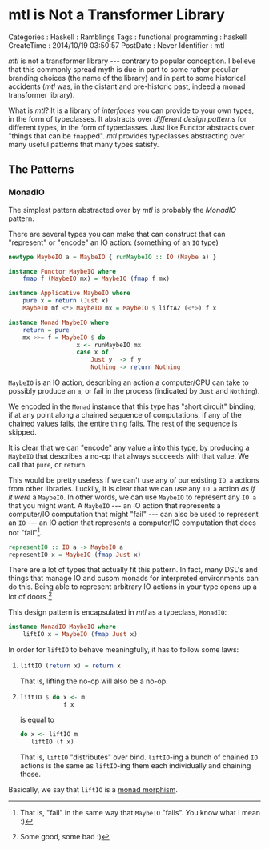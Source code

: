 mtl is Not a Transformer Library
================================

Categories
:   Haskell
:   Ramblings
Tags
:   functional programming
:   haskell
CreateTime
:   2014/10/19 03:50:57
PostDate
:   Never
Identifier
:   mtl

*mtl* is not a transformer library --- contrary to popular conception.  I
believe that this commonly spread myth is due in part to some rather peculiar
branding choices (the name of the library) and in part to some historical
accidents (*mtl* was, in the distant and pre-historic past, indeed a monad
transformer library).

What is *mtl*?  It is a library of *interfaces* you can provide to your own
types, in the form of typeclasses.  It abstracts over *different design
patterns* for different types, in the form of typeclasses.  Just like Functor
abstracts over "things that can be `fmap`ped".  *mtl* provides typeclasses
abstracting over many useful patterns that many types satisfy.

The Patterns
------------

### MonadIO

The simplest pattern abstracted over by *mtl* is probably the *MonadIO*
pattern.

There are several types you can make that can construct that can "represent"
or "encode" an IO action: (something of an `IO` type)

~~~haskell
newtype MaybeIO a = MaybeIO { runMaybeIO :: IO (Maybe a) }

instance Functor MaybeIO where
    fmap f (MaybeIO mx) = MaybeIO (fmap f mx)

instance Applicative MaybeIO where
    pure x = return (Just x)
    MaybeIO mf <*> MaybeIO mx = MaybeIO $ liftA2 (<*>) f x

instance Monad MaybeIO where
    return = pure
    mx >>= f = MaybeIO $ do
                   x <- runMaybeIO mx
                   case x of
                       Just y  -> f y
                       Nothing -> return Nothing
~~~

`MaybeIO` is an IO action, describing an action a computer/CPU can take to
possibly produce an `a`, or fail in the process (indicated by `Just` and
`Nothing`).

We encoded in the `Monad` instance that this type has "short circuit" binding;
if at any point along a chained sequence of computations, if any of the
chained values fails, the entire thing fails.  The rest of the sequence is
skipped.

It is clear that we can "encode" any value `a` into this type, by producing a
`MaybeIO` that describes a no-op that always succeeds with that value.  We
call that `pure`, or `return`.

This would be pretty useless if we can't use any of our existing `IO a`
actions from other libraries.  Luckily, it is clear that we can *use* any `IO
a` action *as if it were* a `MaybeIO`.  In other words, we can use `MaybeIO`
to represent any `IO a` that you might want.  A `MaybeIO` --- an IO action
that represents a computer/IO computation that might "fail" --- can also be
used to represent an `IO` --- an IO action that represents a computer/IO
computation that does not "fail"[^nofail].

[^nofail]: That is, "fail" in the same way that `MaybeIO` "fails".  You know
what I mean :)

~~~haskell
representIO :: IO a -> MaybeIO a
representIO x = MaybeIO (fmap Just x)
~~~

There are a lot of types that actually fit this pattern.  In fact, many DSL's
and things that manage IO and cusom monads for interpreted environments can do
this.  Being able to represent arbitrary IO actions in your type opens up a
lot of doors.[^doors]

[^doors]: Some good, some bad :)

This design pattern is encapsulated in *mtl* as a typeclass, `MonadIO`:

~~~haskell
instance MonadIO MaybeIO where
    liftIO x = MaybeIO (fmap Just x)
~~~

In order for `liftIO` to behave meaningfully, it has to follow some laws:

1.
    ~~~haskell
    liftIO (return x) = return x
    ~~~

    That is, lifting the no-op will also be a no-op.

2.
    ~~~haskell
    liftIO $ do x <- m
                f x
    ~~~

    is equal to

    ~~~haskell
    do x <- liftIO m
       liftIO (f x)
    ~~~

    That is, `liftIO` "distributes" over bind.  `liftIO`-ing a bunch of
    chained `IO` actions is the same as `liftIO`-ing them each individually
    and chaining those.

Basically, we say that `liftIO` is a [monad morphism][mmorph].

[mmorph]: http://hackage.haskell.org/package/mmorph-1.0.4/docs/Control-Monad-Morph.html















